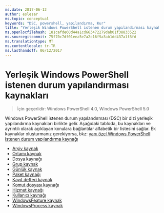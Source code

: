 ```yaml
---
ms.date: 2017-06-12
author: eslesar
ms.topic: conceptual
keywords: "DSC, powershell, yapılandırma, Kur"
title: "Yerleşik Windows PowerShell istenen durum yapılandırması kaynakları"
ms.openlocfilehash: 181cafde60d44a1cd663472279dab01f38833522
ms.sourcegitcommit: 75f70c7df01eea5e7a2c16f9a3ab1dd437a1f8fd
ms.translationtype: MT
ms.contentlocale: tr-TR
ms.lasthandoff: 06/12/2017
---
```

# <a name="built-in-windows-powershell-desired-state-configuration-resources"></a>Yerleşik Windows PowerShell istenen durum yapılandırması kaynakları

> İçin geçerlidir: Windows PowerShell 4.0, Windows PowerShell 5.0

Windows PowerShell istenen durum yapılandırması (DSC) bir dizi yerleşik yapılandırma kaynakları birlikte gelir. Aşağıdaki tabloda, bu kaynakları ve ayrıntılı olarak açıklayan konulara bağlantılar alfabetik bir listesini sağlar. Ek kaynaklar oluşturmanız gerekiyorsa, bkz: [yapı özel Windows PowerShell istenen durum yapılandırma kaynağı](authoringResource.md)

* [Arşiv kaynak](archiveResource.md)
* [Ortamı kaynak](environmentResource.md)
* [Dosya kaynağı](fileResource.md)
* [Grup kaynak](groupResource.md)
* [Günlük kaynak](logResource.md)
* [Paket kaynağı](packageResource.md)
* [Kayıt defteri kaynak](registryResource.md)
* [Komut dosyası kaynağı](scriptResource.md)
* [Hizmet kaynağı](serviceResource.md)
* [Kullanıcı kaynağı](userResource.md)
* [WindowsFeature kaynak](windowsfeatureResource.md)
* [WindowsProcess kaynak](windowsProcessResource.md)

